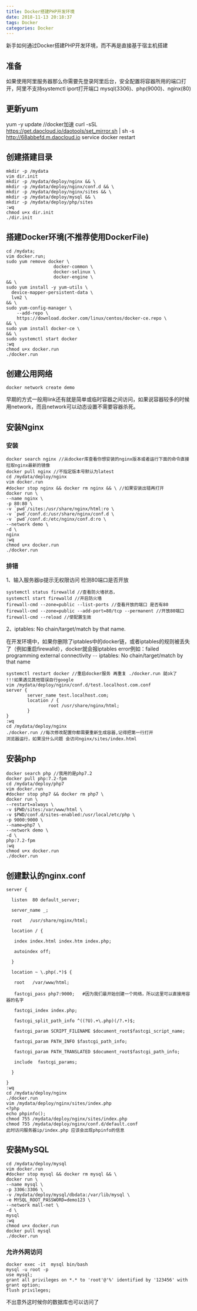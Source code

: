 ```yaml
---
title: Docker搭建PHP开发环境
date: 2018-11-13 20:18:37
tags: Docker
categories: Docker
---
```

新手如何通过Docker搭建PHP开发环境，而不再是直接基于宿主机搭建
<!-- more -->

##	准备

如果使用阿里服务器那么你需要先登录阿里后台，安全配置将容器所用的端口打开，阿里不支持systemctl iport打开端口
mysql(3306)、php(9000)、nginx(80)

##	更新yum

yum -y update
//docker加速
curl -sSL https://get.daocloud.io/daotools/set_mirror.sh | sh -s http://68abbefd.m.daocloud.io  service docker restart

##	创建搭建目录

```
mkdir -p /mydata
vim dir.init
mkdir -p /mydata/deploy/nginx && \
mkdir -p /mydata/deploy/nginx/conf.d && \
mkdir -p /mydata/deploy/nginx/sites && \
mkdir -p /mydata/deploy/mysql && \
mkdir -p /mydata/deploy/php/sites 
:wq
chmod u+x dir.init 
./dir.init
```
##	搭建Docker环境(不推荐使用DockerFile)

```
cd /mydata;
vim docker.run;
sudo yum remove docker \
                  docker-common \
                  docker-selinux \
                  docker-engine \
&& \
sudo yum install -y yum-utils \
  device-mapper-persistent-data \
  lvm2 \
&& \
sudo yum-config-manager \
    --add-repo \
    https://download.docker.com/linux/centos/docker-ce.repo \
&& \
sudo yum install docker-ce \
&& \
sudo systemctl start docker
:wq
chmod u+x docker.run
./docker.run
```

##	创建公用网络

```
docker network create demo
```
早期的方式一般用link还有就是简单或临时容器之间访问，如果说容器较多的时候用network，而且network可以动态设置不需要容器杀死。

##	安装Nginx

###	安装
```
docker search nginx //从docker库查看你想安装的nginx版本或者运行下面的命令直接拉取nginx最新的镜像
docker pull nginx //不指定版本号默认为latest
cd /mydata/deploy/nginx
vim docker.run
#docker stop nginx && docker rm nginx && \ //如果安装出错再打开
docker run \
--name nginx \
-p 80:80 \
-v `pwd`/sites:/usr/share/nginx/html:ro \
-v `pwd`/conf.d:/usr/share/nginx/conf.d \
-v `pwd`/conf.d:/etc/nginx/conf.d:ro \
--network demo \
-d \
nginx
:wq
chmod u+x docker.run
./docker.run
```
###	排错
1、输入服务器ip提示无权限访问
检测80端口是否开放
```
systemctl status firewalld //查看防火墙状态，
systemctl start firewalld //开启防火墙
firewall-cmd --zone=public --list-ports //查看开放的端口 是否有80 
firewall-cmd --zone=public --add-port=80/tcp --permanent //开放80端口
firewall-cmd --reload //使配置生效
```
2、iptables: No chain/target/match by that name.

在开发环境中，如果你删除了iptables中的docker链，或者iptables的规则被丢失了（例如重启firewalld），docker就会报iptables error例如：failed programming external connectivity ⋯ iptables: No chain/target/match by that name
```
systemctl restart docker //重启docker服务 再重复 ./docker.run 就ok了
!!!如果遇见其他错误自行google
vim /mydata/deploy/nginx/conf.d/test.localhost.com.conf 
server {
        server_name test.localhost.com;
        location / {
                root /usr/share/nginx/html;
        }
}
:wq
cd /mydata/deploy/nginx
./docker.run //每次修改配置你都需要重新生成容器,记得把第一行打开
浏览器运行，如果没什么问题 会访问nginx/sites/index.html
```
##	安装php

```
docker search php //我用的是php7.2
docker pull php:7.2-fpm
cd /mydata/deploy/php7
vim docker.run
#docker stop php7 && docker rm php7 \
docker run \
--restart=always \
-v $PWD/sites:/var/www/html \
-v $PWD/conf.d/sites-enabled:/usr/local/etc/php \
-p 9000:9000 \
--name=php7 \
--network demo \
-d \
php:7.2-fpm
:wq
chmod u+x docker.run
./docker.run
```
##	创建默认的nginx.conf

```
server {

  listen  80 default_server;

  server_name _;

  root   /usr/share/nginx/html;

  location / {

   index index.html index.htm index.php;

   autoindex off;

  }

  location ~ \.php(.*)$ {

   root   /var/www/html;

   fastcgi_pass php7:9000;   #因为我们最开始创建一个网络，所以这里可以直接用容器的名字

   fastcgi_index index.php;

   fastcgi_split_path_info ^((?U).+\.php)(/?.+)$;

   fastcgi_param SCRIPT_FILENAME $document_root$fastcgi_script_name;

   fastcgi_param PATH_INFO $fastcgi_path_info;

   fastcgi_param PATH_TRANSLATED $document_root$fastcgi_path_info;

   include  fastcgi_params;

  }

}
:wq
cd /mydata/deploy/nginx
./docker.run
vim /mydata/deploy/nginx/sites/index.php
<?php
echo phpinfo();
chmod 755 /mydata/deploy/nginx/sites/index.php
chmod 755 /mydata/deploy/nginx/conf.d/default.conf
此时访问服务器ip/index.php 应该会出现phpinfo的信息
```

##	安装MySQL

```
cd /mydata/deploy/mysql
vim docker.run
#docker stop mysql && docker rm mysql && \
docker run \
--name mysql \
-p 3306:3306 \
-v /mydata/deploy/mysql/dbdata:/var/lib/mysql \
-e MYSQL_ROOT_PASSWORD=demo123 \
--network mall-net \
-d \
mysql
:wq
chmod u+x docker.run
docker pull mysql
./docker.run
```
###	允许外网访问
```
docker exec -it  mysql bin/bash
mysql -u root -p
use mysql;
grant all privileges on *.* to 'root'@'%' identified by '123456' with grant option; 
flush privileges;
```
不出意外这时候你的数据库也可以访问了

















